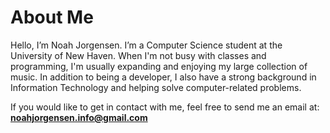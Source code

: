 # About Me

Hello, I’m Noah Jorgensen. I’m a Computer Science student at the University of New Haven. 
When I'm not busy with classes and programming, I'm usually expanding and enjoying my large collection of music.
In addition to being a developer, I also have a strong background in Information Technology and helping solve 
computer-related problems.

If you would like to get in contact with me, feel free to send me an email at: **noahjorgensen.info@gmail.com**
